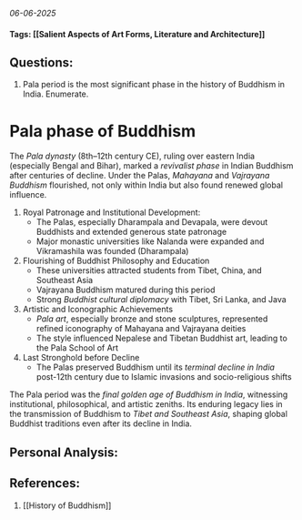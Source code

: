 *06-06-2025*
#### Tags: [[Salient Aspects of Art Forms, Literature and Architecture]]


## Questions:

1. Pala period is the most significant phase in the history of Buddhism in India. Enumerate.

# Pala phase of Buddhism

The _Pala dynasty_ (8th–12th century CE), ruling over eastern India (especially Bengal and Bihar), marked a _revivalist phase_ in Indian Buddhism after centuries of decline. Under the Palas, _Mahayana_ and _Vajrayana Buddhism_ flourished, not only within India but also found renewed global influence.

1. Royal Patronage and Institutional Development:
	- The Palas, especially Dharampala and Devapala, were devout Buddhists and extended generous state patronage
	- Major monastic universities like Nalanda were expanded and Vikramashila was founded (Dharampala)
2. Flourishing of Buddhist Philosophy and Education
	- These universities attracted students from Tibet, China, and Southeast Asia
	- Vajrayana Buddhism matured during this period
	- Strong _Buddhist cultural diplomacy_ with Tibet, Sri Lanka, and Java
3. Artistic and Iconographic Achievements
	- _Pala art_, especially bronze and stone sculptures, represented refined iconography of Mahayana and Vajrayana deities
	- The style influenced Nepalese and Tibetan Buddhist art, leading to the Pala School of Art
4. Last Stronghold before Decline
	- The Palas preserved Buddhism until its _terminal decline in India_ post-12th century due to Islamic invasions and socio-religious shifts


The Pala period was the _final golden age of Buddhism in India_, witnessing institutional, philosophical, and artistic zeniths. Its enduring legacy lies in the transmission of Buddhism to _Tibet and Southeast Asia_, shaping global Buddhist traditions even after its decline in India.




## Personal Analysis:


## References:

1. [[History of Buddhism]]